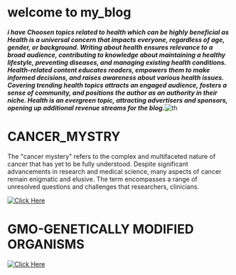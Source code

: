 # welcome to my_blog


<em><strong>i have Choosen topics related to health which can be highly beneficial as Health is a universal concern that impacts everyone, regardless of age, gender, or background. Writing about health ensures relevance to a broad audience, contributing to knowledge about maintaining a healthy lifestyle, preventing diseases, and managing existing health conditions. Health-related content educates readers, empowers them to make informed decisions, and raises awareness about various health issues. Covering trending health topics attracts an engaged audience, fosters a sense of community, and positions the author as an authority in their niche. Health is an evergreen topic, attracting advertisers and sponsors, opening up additional revenue streams for the blog.</em></strong>![th](https://github.com/23W-GBAC/Anukuga/assets/74722296/96eb4a69-6993-4537-8b7c-7aaefea1fb37)


# CANCER_MYSTRY
 The "cancer mystery" refers to the complex and multifaceted nature of cancer that has yet to be fully understood. Despite significant advancements in research and medical science, many aspects of cancer remain enigmatic and elusive. The term encompasses a range of unresolved questions and challenges that researchers, clinicians.
 
[![Click Here](https://github.com/23W-GBAC/Anukuga/assets/74722296/9b3b5ab6-f278-4759-abf9-f364af2ed84c)](post_2)


# GMO-GENETICALLY MODIFIED ORGANISMS
[![Click Here](https://github.com/23W-GBAC/Anukuga/assets/74722296/eb3a37aa-6569-451d-81ce-6402b6662859)](post_1)


